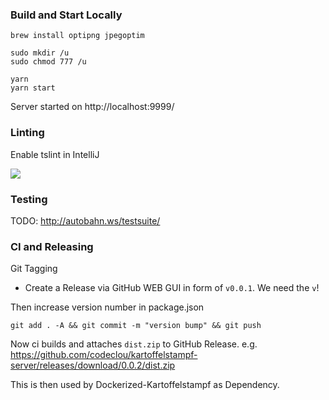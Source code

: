 ### Build and Start Locally

```
brew install optipng jpegoptim

sudo mkdir /u
sudo chmod 777 /u

yarn
yarn start
```

Server started on http://localhost:9999/


### Linting

Enable tslint in IntelliJ

![](https://codeclou.github.io/kartoffelstampf-server/doc/tslint-intellij.png)


### Testing

TODO: http://autobahn.ws/testsuite/

### CI and Releasing

Git Tagging

 * Create a Release via GitHub WEB GUI in form of `v0.0.1`. We need the `v`!

Then increase version number in package.json

```
git add . -A && git commit -m "version bump" && git push
```

Now ci builds and attaches `dist.zip` to GitHub Release.
e.g. https://github.com/codeclou/kartoffelstampf-server/releases/download/0.0.2/dist.zip

This is then used by Dockerized-Kartoffelstampf as Dependency.

